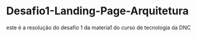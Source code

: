 # Desafio1-Landing-Page-Arquitetura
este é a resolução do desafio 1 da materia1  do curso de tecnologia da DNC
